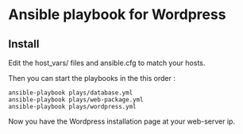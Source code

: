 # Ansible playbook for Wordpress

## Install 

Edit the host_vars/ files and ansible.cfg to match your hosts.

Then you can start the playbooks in the this order :

```
ansible-playbook plays/database.yml
ansible-playbook plays/web-package.yml
ansible-playbook plays/wordpress.yml
```

Now you have the Wordpress installation page at your web-server ip.
